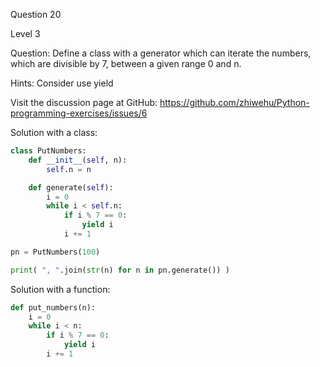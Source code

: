 Question 20

Level 3

Question: Define a class with a generator which can iterate the numbers, which are divisible 
by 7, between a given range 0 and n.

Hints: Consider use yield

Visit the discussion page at GitHub:
https://github.com/zhiwehu/Python-programming-exercises/issues/6

Solution with a class:
```python
class PutNumbers:
    def __init__(self, n):
        self.n = n

    def generate(self):
        i = 0
        while i < self.n:
            if i % 7 == 0:
                yield i
            i += 1

pn = PutNumbers(100)

print( ", ".join(str(n) for n in pn.generate()) )
```

Solution with a function:
```python
def put_numbers(n):
    i = 0
    while i < n:
        if i % 7 == 0:
            yield i
        i += 1
```
